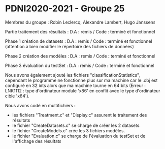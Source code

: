 # PDNI2020-2021 - Groupe 25
Membres du groupe : 
Robin Leclercq,
Alexandre Lambert,
Hugo Janssens

Partie traitement des résultats : 
D.A : remis / Code : terminé et fonctionnel

Phase 1 création de datasets :
D.A : remis / Code : terminé et fonctionnel (attention à bien modifier le répertoire des fichiers de données)

Phase 2 création des modèles :
D.A : remis / Code : terminé et fonctionnel

Phase 3 évaluation du testSet :
D.A : remis / Code : terminé et fonctionnel

Nous avons également ajouté les fichiers "classificationStatistics", cependant le programme ne fonctionne plus sur ma machine car
le .obj est configuré en 32 bits alors que ma machine tourne en 64 bits (Erreur : LNK1112 : type d'ordinateur module 'x86' en conflit avec le type d'ordinateur
cible 'x64').

Nous avons codé en multifichiers : 
- les fichiers "Treatment.c" et "Display.c" assurent le traitement des résultats
- le fichier "CreateDatasets.c" se charge de créer les 2 datasets
- le fichier "CreateModels.c" crée les 3 fichiers modèles.
- le fichier "Evaluation.c" se charge de l'évaluation du testSet et de l'affichage des résultats
